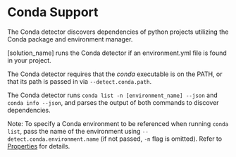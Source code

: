 # Conda Support

The Conda detector discovers dependencies of python projects utilizing the Conda package and environment manager.

[solution_name] runs the Conda detector if an environment.yml file is found in your project.

The Conda detector requires that the *conda* executable is on the PATH, or that its path is passed in via `--detect.conda.path`.

The Conda detector runs `conda list -n [environment_name] --json` and `conda info --json`, and parses the output of both commands to discover dependencies.

Note: To specify a Conda environment to be referenced when running `conda list`, pass the name of the environment using `--detect.conda.environment.name` (if not passed, `-n` flag is omitted).
Refer to [Properties](../properties/detectors/conda.md) for details.
